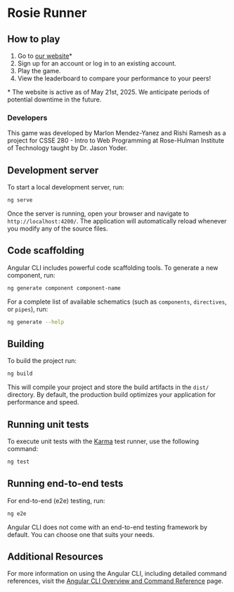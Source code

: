 # Rosie Runner

## How to play
1. Go to [our website](http://137.112.104.54:20060/)*
2. Sign up for an account or log in to an existing account.
3. Play the game.
4. View the leaderboard to compare your performance to your peers!

\* The website is active as of May 21st, 2025. We anticipate periods of potential downtime in the future.

### Developers
This game was developed by Marlon Mendez-Yanez and Rishi Ramesh as a project for CSSE 280 - Intro to Web Programming at Rose-Hulman Institute of Technology taught by Dr. Jason Yoder.

## Development server

To start a local development server, run:

```bash
ng serve
```

Once the server is running, open your browser and navigate to `http://localhost:4200/`. The application will automatically reload whenever you modify any of the source files.

## Code scaffolding

Angular CLI includes powerful code scaffolding tools. To generate a new component, run:

```bash
ng generate component component-name
```

For a complete list of available schematics (such as `components`, `directives`, or `pipes`), run:

```bash
ng generate --help
```

## Building

To build the project run:

```bash
ng build
```

This will compile your project and store the build artifacts in the `dist/` directory. By default, the production build optimizes your application for performance and speed.

## Running unit tests

To execute unit tests with the [Karma](https://karma-runner.github.io) test runner, use the following command:

```bash
ng test
```

## Running end-to-end tests

For end-to-end (e2e) testing, run:

```bash
ng e2e
```

Angular CLI does not come with an end-to-end testing framework by default. You can choose one that suits your needs.

## Additional Resources

For more information on using the Angular CLI, including detailed command references, visit the [Angular CLI Overview and Command Reference](https://angular.dev/tools/cli) page.
